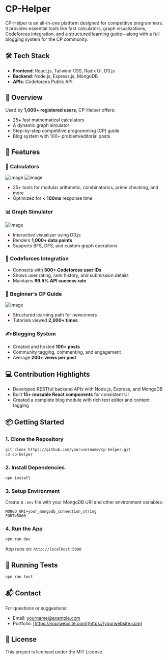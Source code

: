 # CP-Helper

CP-Helper is an all-in-one platform designed for competitive programmers. It provides essential tools like fast calculators, graph visualizations, Codeforces integration, and a structured learning guide—along with a full blogging system for the CP community.

## 🛠 Tech Stack

* **Frontend**: React.js, Tailwind CSS, Radix UI, D3.js
* **Backend**: Node.js, Express.js, MongoDB
* **APIs**: Codeforces Public API

## 📌 Overview

Used by **1,000+ registered users**, CP-Helper offers:

* 25+ fast mathematical calculators
* A dynamic graph simulator
* Step-by-step competitive programming (CP) guide
* Blog system with 100+ problem/editorial posts

## 🚀 Features

### 🧮 Calculators
![image](https://github.com/user-attachments/assets/275a9c86-043f-477a-aa22-f6d59a335a59)
![image](https://github.com/user-attachments/assets/5f914952-f2fe-41f6-8c5f-f7ef68f8b424)


* 25+ tools for modular arithmetic, combinatorics, prime checking, and more
* Optimized for **< 100ms** response time

### 📊 Graph Simulator
![image](https://github.com/user-attachments/assets/6b0927ec-b671-4f57-8643-b7db1ebb2ea7)


* Interactive visualizer using D3.js
* Renders **1,000+ data points**
* Supports BFS, DFS, and custom graph operations

### 🧩 Codeforces Integration

* Connects with **500+ Codeforces user IDs**
* Shows user rating, rank history, and submission details
* Maintains **99.5% API success rate**

### 📘 Beginner’s CP Guide
![image](https://github.com/user-attachments/assets/fd419e56-3f4e-4066-b633-a823e68bfaea)

* Structured learning path for newcomers
* Tutorials viewed **2,000+ times**

### ✍️ Blogging System

* Created and hosted **100+ posts**
* Community tagging, commenting, and engagement
* Average **200+ views per post**

## 💻 Contribution Highlights

* Developed RESTful backend APIs with Node.js, Express, and MongoDB
* Built **15+ reusable React components** for consistent UI
* Created a complete blog module with rich text editor and content tagging

## 📦 Getting Started

### 1. Clone the Repository

```bash
git clone https://github.com/yourusername/cp-helper.git
cd cp-helper
```

### 2. Install Dependencies

```bash
npm install
```

### 3. Setup Environment

Create a `.env` file with your MongoDB URI and other environment variables:

```env
MONGO_URI=your_mongodb_connection_string
PORT=5000
```

### 4. Run the App

```bash
npm run dev
```

App runs on: `http://localhost:5000`

## 🧪 Running Tests

```bash
npm run test
```

## 📬 Contact

For questions or suggestions:

* Email: [yourname@example.com](mailto:yourname@example.com)
* Portfolio: [https://yourwebsite.com](https://yourwebsite.com)

## 📄 License

This project is licensed under the MIT License.
